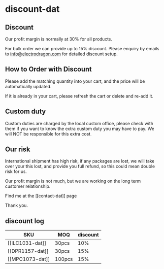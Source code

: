 
# discount-dat

## Discount 

Our profit margin is normally at 30% for all products. 

For bulk order we can provide up to 15% discount. Please enquiry by emails to info@electrodragon.com for detailed discount setup. 

## How to Order with Discount

Please add the matching quantity into your cart, and the price will be automatically updated. 

If it is already in your cart, please refresh the cart or delete and re-add it. 


## Custom duty 

Custom duties are charged by the local custom office, please check with them if you want to know the extra custom duty you may have to pay. We will NOT be responsible for this extra cost. 


## Our risk 

International shipment has high risk, if any packages are lost, we will take over your this lost, and provide you full refund, so this could mean double risk for us. 

Our profit margin is not much, but we are working on the long term customer relationship.

Find me at the [[contact-dat]] page

Thank you.


## discount log 

| SKU             | MOQ    | discount |
| --------------- | ------ | -------- |
| [[ILC1031-dat]] | 30pcs  | 10%      |
| [[DPR1157-dat]] | 30pcs  | 15%      |
| [[MPC1073-dat]] | 100pcs | 15%      |